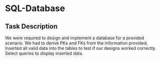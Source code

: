 # SQL-Database

## Task Description
We were required to design and implement a database for a provided scenario. 
We had to derive PKs and FKs from the information provided,
Inserted all valid data into the tables to test if our designs worked correctly.
Select queries to display inserted data.
